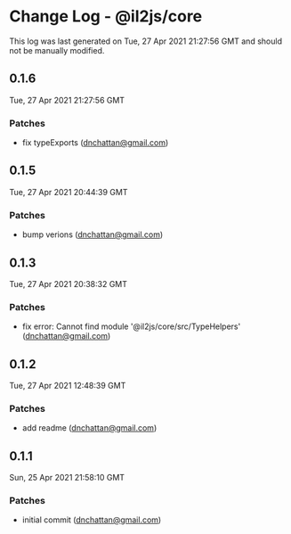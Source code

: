 # Change Log - @il2js/core

This log was last generated on Tue, 27 Apr 2021 21:27:56 GMT and should not be manually modified.

<!-- Start content -->

## 0.1.6

Tue, 27 Apr 2021 21:27:56 GMT

### Patches

- fix typeExports (dnchattan@gmail.com)

## 0.1.5

Tue, 27 Apr 2021 20:44:39 GMT

### Patches

- bump verions (dnchattan@gmail.com)

## 0.1.3

Tue, 27 Apr 2021 20:38:32 GMT

### Patches

- fix error: Cannot find module '@il2js/core/src/TypeHelpers' (dnchattan@gmail.com)

## 0.1.2

Tue, 27 Apr 2021 12:48:39 GMT

### Patches

- add readme (dnchattan@gmail.com)

## 0.1.1

Sun, 25 Apr 2021 21:58:10 GMT

### Patches

- initial commit (dnchattan@gmail.com)
